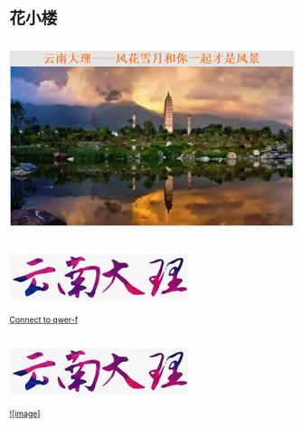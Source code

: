 # 花小楼

# ![This is picture](first.png)
# ![It is picture](two.jpg)

[Connect to qwer-f](https://qwert-f.github.io/tutorial.html)

# ![image](two.jpg)
[![image]](https://cn.bing.com)
